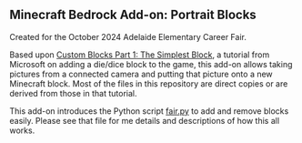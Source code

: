 ## Minecraft Bedrock Add-on: Portrait Blocks

Created for the October 2024 Adelaide Elementary Career Fair.

Based upon [Custom Blocks Part 1: The Simplest Block](https://learn.microsoft.com/en-us/minecraft/creator/documents/addcustomdieblock?view=minecraft-bedrock-stable), a tutorial from Microsoft on adding a die/dice block to the game, this add-on allows taking pictures from a connected camera and putting that picture onto a new Minecraft block.  Most of the files in this repository are direct copies or are derived from those in that tutorial.  

This add-on introduces the Python script [fair.py](fair.py) to add and remove blocks easily.  Please see that file for me details and descriptions of how this all works. 
